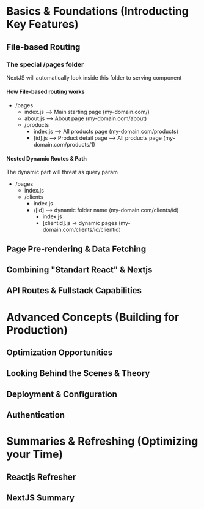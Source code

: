 # Basics & Foundations (Introducting Key Features)
## File-based Routing
### The special /pages folder
 NextJS will automatically look inside this folder to serving component

 #### How File-based routing works
  - /pages
    - index.js  --> Main starting page (my-domain.com/)
    - about.js  --> About page (my-domain.com/about)
    - /products
      - index.js --> All products page (my-domain.com/products)
      - [id].js --> Product detail page --> All products page (my-domain.com/products/1)

  #### Nested Dynamic Routes & Path
  The dynamic part will threat as query param

  - /pages
    - index.js
    - /clients
      - index.js
      - /[id]   --> dynamic folder name (my-domain.com/clients/id)
        - index.js
        - [clientid].js   -> dynamic pages (my-domain.com/clients/id/clientid)


## Page Pre-rendering & Data Fetching
## Combining "Standart React" & Nextjs
## API Routes & Fullstack Capabilities


# Advanced Concepts (Building for Production)
## Optimization Opportunities
## Looking Behind the Scenes & Theory
## Deployment & Configuration
## Authentication


# Summaries & Refreshing (Optimizing your Time)
## Reactjs Refresher
## NextJS Summary